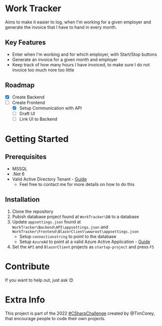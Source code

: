 # Work Tracker 
Aims to make it easier to log, when I'm working for a given employer and generate the invoice that I have to hand in every month.

## Key Features
 * Enter when I'm working and for which employer, with Start/Stop buttons
 * Generate an invoice for a given month and employer
 * Keep track of how many hours I have invoiced, to make sure I do not invoice too much nore too little

## Roadmap
- [x] Create Backend
- [ ] Create Frontend
  - [x]  Setup Communication with API
  - [ ]  Draft UI
  - [ ]  Link UI to Backend

# Getting Started
## Prerequisites 
- MSSQL
- .Net 6
- Valid Active Directory Tenant - [Guide](https://docs.microsoft.com/en-us/azure/active-directory/develop/quickstart-create-new-tenant)
  - Feel free to contact me for more details on how to do this 

## Installation 
1. Clone the repository 
2. Pubish database project found at `WorkTracker\DB` to a database
3. Update `appsettings.json` found at `WorkTracker\Backend\API\appsettings.json` and `WorkTracker\Frontend\BlazorClient\wwwroot\appsettings.json`
   - Setup `connectionstring` to point to the database 
   - Setup `AzureAd` to point at a valid Azure Active Application - [Guide](https://docs.microsoft.com/en-us/azure/active-directory/develop/howto-create-service-principal-portal#get-tenant-and-app-id-values-for-signing-in)
4. Set the `API` and `BlazorClient` projects as `startup-project` and press `F5`

# Contribute
If you want to help out, just ask 😊

# Extra Info
This project is part of the 2022 [#CSharpChallenge](https://twitter.com/search?q=%23csharpchallenge%20%20%40IAmTimCorey&src=typed_query&f=top) created by @TimCorey, that encourage people to code their own projects.
